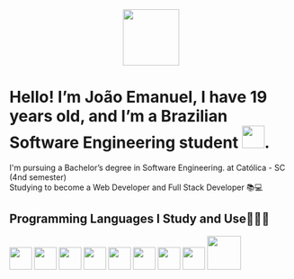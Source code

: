 <div id="header" align="center">
<img src="https://media.giphy.com/media/M9gbBd9nbDrOTu1Mqx/giphy.gif" width="100"/>
</div>
<div id="about_me">
<h1>Hello! I’m João Emanuel, I have 19 years old, and I’m a Brazilian Software Engineering student <a href="https://commons.wikimedia.org/wiki/File:Flag_of_Brazil.svg"><img width="40" src="https://upload.wikimedia.org/wikipedia/commons/thumb/0/05/Flag_of_Brazil.svg/64px-Flag_of_Brazil.svg.png?20240809055211"></a>.</h1>
<p>I'm pursuing a Bachelor’s degree in Software Engineering. at Católica - SC (4nd semester) <br>
Studying to become a Web Developer and Full Stack Developer 📚💻</p>
</div>

<div id="linguagens">
<h2>Programming Languages I Study and Use👨🏻‍💻</h2>
<img src="https://cdn.jsdelivr.net/gh/devicons/devicon@latest/icons/html5/html5-original.svg" width="40"/>
<img src="https://cdn.jsdelivr.net/gh/devicons/devicon@latest/icons/css3/css3-original.svg" width="40"/>
<img src="https://cdn.jsdelivr.net/gh/devicons/devicon@latest/icons/javascript/javascript-original.svg" width="40"/>
<img src="https://cdn.jsdelivr.net/gh/devicons/devicon@latest/icons/typescript/typescript-original.svg" width="40"/>
<img src="https://cdn.jsdelivr.net/gh/devicons/devicon@latest/icons/react/react-original.svg" width="40"/>
<img src="https://cdn.jsdelivr.net/gh/devicons/devicon@latest/icons/vitejs/vitejs-original.svg" width="40"/>
<img src="https://cdn.jsdelivr.net/gh/devicons/devicon@latest/icons/php/php-original.svg" width="40"/>
<img src="https://cdn.jsdelivr.net/gh/devicons/devicon@latest/icons/nodejs/nodejs-original.svg" width="40"/>
<img src="https://cdn.jsdelivr.net/gh/devicons/devicon@latest/icons/mysql/mysql-original-wordmark.svg" width="60"/>


          
        
</div>

<!---
COXANAY/COXANAY is a ✨ special ✨ repository because its `README.md` (this file) appears on your GitHub profile.
You can click the Preview link to take a look at your changes.
--->
